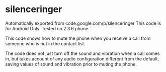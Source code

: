 # silenceringer
Automatically exported from code.google.com/p/silenceringer
This code is for Android Only. Tested on 2.3.6 phone.

This code shows how to mute the phone when you receive a call from someone who is not in the contact list.

The code does not just turn off the sound and vibration when a call comes in, but takes account of any audio configuration different from the default, saving values ​​of sound and vibration prior to muting the phone.

